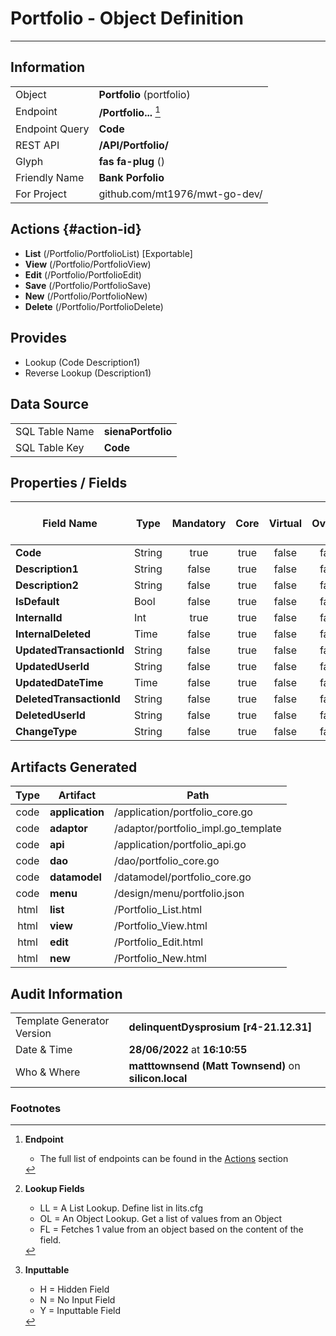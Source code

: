 # **Portfolio** - Object Definition
---
##  Information
|   |   |
|---|---|
|Object         |**Portfolio** (portfolio) |
|Endpoint 	    |**/Portfolio...** [^1]|
|Endpoint Query |**Code**|
|REST API|**/API/Portfolio/**|
Glyph|**fas fa-plug** ()
Friendly Name|**Bank Porfolio**|
|For Project    |github.com/mt1976/mwt-go-dev/|

##  Actions {#action-id}
* **List** (/Portfolio/PortfolioList) [Exportable]
* **View** (/Portfolio/PortfolioView)
* **Edit** (/Portfolio/PortfolioEdit)
* **Save** (/Portfolio/PortfolioSave)
* **New** (/Portfolio/PortfolioNew)
* **Delete** (/Portfolio/PortfolioDelete)







##  Provides
 * Lookup (Code Description1)
 * Reverse Lookup (Description1)





##  Data Source 
|   |   |
|---|---|
SQL Table Name       | **sienaPortfolio**
SQL Table Key | **Code**



##  Properties / Fields
| Field Name| Type | Mandatory | Core | Virtual | Overide | Lookup [^2]| Lookup Object      | Lookup Field Source         | Lookup Return Value                | Inputable [^3]|DB Column|Default Value| No Change | Callout | Internal | Display | Mask |
| -- | --  | :--: | :--: | :--: |:--: |:--: |:--: |-- |-- |:--: |-- | --| :--: | :--: | :--: | -- | -- |
|**Code**|String|true|true|false|false|||||Y|Code||false|false|false|text||
|**Description1**|String|false|true|false|false|||||Y|Description1||false|false|false|text||
|**Description2**|String|false|true|false|false|||||Y|Description2||false|false|false|text||
|**IsDefault**|Bool|false|true|false|false|||||Y|isDefault|True|false|false|false|text||
|**InternalId**|Int|true|true|false|false|||||Y|InternalId|0|false|false|false|text||
|**InternalDeleted**|Time|false|true|false|false|||||Y|InternalDeleted||false|false|false|text||
|**UpdatedTransactionId**|String|false|true|false|false|||||Y|UpdatedTransactionId||false|false|false|text||
|**UpdatedUserId**|String|false|true|false|false|||||Y|UpdatedUserId||false|false|false|text||
|**UpdatedDateTime**|Time|false|true|false|false|||||Y|UpdatedDateTime||false|false|false|text||
|**DeletedTransactionId**|String|false|true|false|false|||||Y|DeletedTransactionId||false|false|false|text||
|**DeletedUserId**|String|false|true|false|false|||||Y|DeletedUserId||false|false|false|text||
|**ChangeType**|String|false|true|false|false|||||Y|ChangeType||false|false|false|text||


##  Artifacts Generated
| Type | Artifact | Path|
| :--: | -- | -- |
| code | **application** | /application/portfolio_core.go |
| code | **adaptor** | /adaptor/portfolio_impl.go_template |
| code | **api** | /application/portfolio_api.go |
| code | **dao** | /dao/portfolio_core.go |
| code | **datamodel** | /datamodel/portfolio_core.go |
| code | **menu** | /design/menu/portfolio.json |
| html | **list** | /Portfolio_List.html |
| html | **view** | /Portfolio_View.html |
| html | **edit** | /Portfolio_Edit.html |
| html | **new** | /Portfolio_New.html |


## Audit Information
|   |   |
|---|---|
Template Generator Version   | **delinquentDysprosium [r4-21.12.31]**
Date & Time		     | **28/06/2022** at **16:10:55**
Who & Where		     | **matttownsend (Matt Townsend)** on **silicon.local**

### Footnotes
[^1]: **Endpoint**
    * The full list of endpoints can be found in the [Actions](#action-id) section
[^2]: **Lookup Fields**
    * LL = A List Lookup. Define list in lits.cfg
    * OL = An Object Lookup. Get a list of values from an Object
    * FL = Fetches 1 value from an object based on the content of the field. 
[^3]: **Inputtable**   
    * H = Hidden Field
    * N = No Input Field
    * Y = Inputtable Field